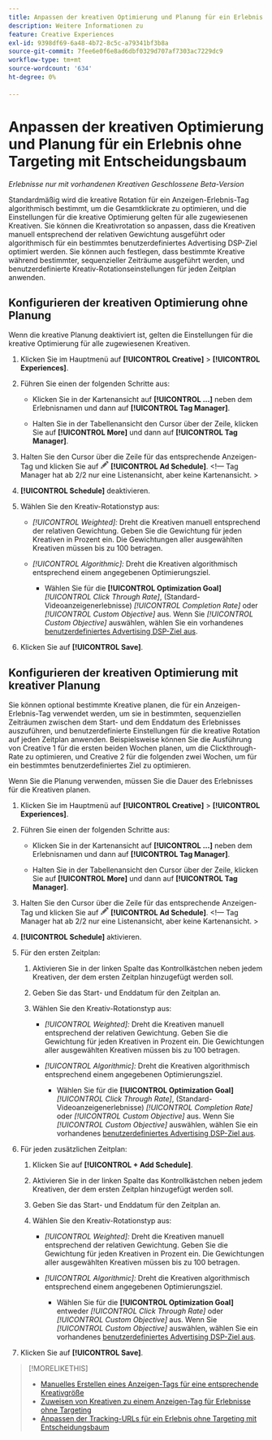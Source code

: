 ```yaml
---
title: Anpassen der kreativen Optimierung und Planung für ein Erlebnis
description: Weitere Informationen zu
feature: Creative Experiences
exl-id: 9398df69-6a48-4b72-8c5c-a79341bf3b8a
source-git-commit: 7fee6e0f6e8ad6dbf0329d707af7303ac7229dc9
workflow-type: tm+mt
source-wordcount: '634'
ht-degree: 0%

---
```


# Anpassen der kreativen Optimierung und Planung für ein Erlebnis ohne Targeting mit Entscheidungsbaum

*Erlebnisse nur mit vorhandenen Kreativen*
*Geschlossene Beta-Version*

Standardmäßig wird die kreative Rotation für ein Anzeigen-Erlebnis-Tag algorithmisch bestimmt, um die Gesamtklickrate zu optimieren, und die Einstellungen für die kreative Optimierung gelten für alle zugewiesenen Kreativen. Sie können die Kreativrotation so anpassen, dass die Kreativen manuell entsprechend der relativen Gewichtung ausgeführt oder algorithmisch für ein bestimmtes benutzerdefiniertes Advertising DSP-Ziel optimiert werden. Sie können auch festlegen, dass bestimmte Kreative während bestimmter, sequenzieller Zeiträume ausgeführt werden, und benutzerdefinierte Kreativ-Rotationseinstellungen für jeden Zeitplan anwenden.

## Konfigurieren der kreativen Optimierung ohne Planung

Wenn die kreative Planung deaktiviert ist, gelten die Einstellungen für die kreative Optimierung für alle zugewiesenen Kreativen.

1. Klicken Sie im Hauptmenü auf **[!UICONTROL Creative]** > **[!UICONTROL Experiences]**.

1. Führen Sie einen der folgenden Schritte aus:

   * Klicken Sie in der Kartenansicht auf **[!UICONTROL ...]** neben dem Erlebnisnamen und dann auf **[!UICONTROL Tag Manager]**.

   * Halten Sie in der Tabellenansicht den Cursor über der Zeile, klicken Sie auf **[!UICONTROL More]** und dann auf **[!UICONTROL Tag Manager]**.

1. Halten Sie den Cursor über die Zeile für das entsprechende Anzeigen-Tag und klicken Sie auf ![Anzeigenzeitplan](/help/creative/assets/edit-gray.png "Tracking-URLs bearbeiten") **[!UICONTROL Ad Schedule]**. <!-- For targeted experiences, this is "Edit Schedules" -->&lt;!— Tag Manager hat ab 2/2 nur eine Listenansicht, aber keine Kartenansicht. >

1. **[!UICONTROL Schedule]** deaktivieren.

1. Wählen Sie den Kreativ-Rotationstyp aus:

   * *[!UICONTROL Weighted]:* Dreht die Kreativen manuell entsprechend der relativen Gewichtung. Geben Sie die Gewichtung für jeden Kreativen in Prozent ein. Die Gewichtungen aller ausgewählten Kreativen müssen bis zu 100 betragen.

   * *[!UICONTROL Algorithmic]:* Dreht die Kreativen algorithmisch entsprechend einem angegebenen Optimierungsziel.

      * Wählen Sie für die **[!UICONTROL Optimization Goal]** *[!UICONTROL Click Through Rate]*, (Standard-Videoanzeigenerlebnisse) *[!UICONTROL Completion Rate]* oder *[!UICONTROL Custom Objective]* aus.  Wenn Sie *[!UICONTROL Custom Objective]* auswählen, wählen Sie ein vorhandenes [benutzerdefiniertes Advertising DSP-Ziel aus](/help/dsp/optimization/custom-goal.md).<!-- Verify -->

1. Klicken Sie auf **[!UICONTROL Save]**.

## Konfigurieren der kreativen Optimierung mit kreativer Planung

Sie können optional bestimmte Kreative planen, die für ein Anzeigen-Erlebnis-Tag verwendet werden, um sie in bestimmten, sequenziellen Zeiträumen zwischen dem Start- und dem Enddatum des Erlebnisses auszuführen, und benutzerdefinierte Einstellungen für die kreative Rotation auf jeden Zeitplan anwenden. Beispielsweise können Sie die Ausführung von Creative 1 für die ersten beiden Wochen planen, um die Clickthrough-Rate zu optimieren, und Creative 2 für die folgenden zwei Wochen, um für ein bestimmtes benutzerdefiniertes Ziel zu optimieren.

Wenn Sie die Planung verwenden, müssen Sie die Dauer des Erlebnisses für die Kreativen planen.

1. Klicken Sie im Hauptmenü auf **[!UICONTROL Creative]** > **[!UICONTROL Experiences]**.

1. Führen Sie einen der folgenden Schritte aus:

   * Klicken Sie in der Kartenansicht auf **[!UICONTROL ...]** neben dem Erlebnisnamen und dann auf **[!UICONTROL Tag Manager]**.

   * Halten Sie in der Tabellenansicht den Cursor über der Zeile, klicken Sie auf **[!UICONTROL More]** und dann auf **[!UICONTROL Tag Manager]**.

1. Halten Sie den Cursor über die Zeile für das entsprechende Anzeigen-Tag und klicken Sie auf ![Anzeigenzeitplan](/help/creative/assets/edit-gray.png "Tracking-URLs bearbeiten") **[!UICONTROL Ad Schedule]**. <!-- For targeted experiences, this is "Edit Schedules" -->&lt;!— Tag Manager hat ab 2/2 nur eine Listenansicht, aber keine Kartenansicht. >

1. **[!UICONTROL Schedule]** aktivieren.

1. Für den ersten Zeitplan:

   1. Aktivieren Sie in der linken Spalte das Kontrollkästchen neben jedem Kreativen, der dem ersten Zeitplan hinzugefügt werden soll.

   1. Geben Sie das Start- und Enddatum für den Zeitplan an.

   1. Wählen Sie den Kreativ-Rotationstyp aus:

      * *[!UICONTROL Weighted]:* Dreht die Kreativen manuell entsprechend der relativen Gewichtung. Geben Sie die Gewichtung für jeden Kreativen in Prozent ein. Die Gewichtungen aller ausgewählten Kreativen müssen bis zu 100 betragen.

      * *[!UICONTROL Algorithmic]:* Dreht die Kreativen algorithmisch entsprechend einem angegebenen Optimierungsziel.

         * Wählen Sie für die **[!UICONTROL Optimization Goal]** *[!UICONTROL Click Through Rate]*, (Standard-Videoanzeigenerlebnisse) *[!UICONTROL Completion Rate]* oder *[!UICONTROL Custom Objective]* aus.  Wenn Sie *[!UICONTROL Custom Objective]* auswählen, wählen Sie ein vorhandenes [benutzerdefiniertes Advertising DSP-Ziel aus](/help/dsp/optimization/custom-goal.md).<!-- Verify -->

1. Für jeden zusätzlichen Zeitplan:

   1. Klicken Sie auf **[!UICONTROL + Add Schedule]**.

   1. Aktivieren Sie in der linken Spalte das Kontrollkästchen neben jedem Kreativen, der dem ersten Zeitplan hinzugefügt werden soll.

   1. Geben Sie das Start- und Enddatum für den Zeitplan an.

   1. Wählen Sie den Kreativ-Rotationstyp aus:

      * *[!UICONTROL Weighted]:* Dreht die Kreativen manuell entsprechend der relativen Gewichtung. Geben Sie die Gewichtung für jeden Kreativen in Prozent ein. Die Gewichtungen aller ausgewählten Kreativen müssen bis zu 100 betragen.

      * *[!UICONTROL Algorithmic]:* Dreht die Kreativen algorithmisch entsprechend einem angegebenen Optimierungsziel.

         * Wählen Sie für die **[!UICONTROL Optimization Goal]** entweder *[!UICONTROL Click Through Rate]* oder *[!UICONTROL Custom Objective]* aus.  Wenn Sie *[!UICONTROL Custom Objective]* auswählen, wählen Sie ein vorhandenes [benutzerdefiniertes Advertising DSP-Ziel aus](/help/dsp/optimization/custom-goal.md).<!-- Verify -->

1. Klicken Sie auf **[!UICONTROL Save]**.

>[!MORELIKETHIS]
>
>* [Manuelles Erstellen eines Anzeigen-Tags für eine entsprechende Kreativgröße](/help/creative/experiences/experience-tag-create-manually.md)
>* [Zuweisen von Kreativen zu einem Anzeigen-Tag für Erlebnisse ohne Targeting](experience-tag-assign-creatives.md)
>* [Anpassen der Tracking-URLs für ein Erlebnis ohne Targeting mit Entscheidungsbaum](experience-tracking-urls-no-targeting.md)
